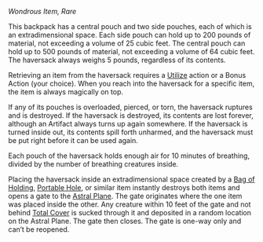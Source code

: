 _Wondrous Item, Rare_

This backpack has a central pouch and two side pouches, each of which is an extradimensional space. Each side pouch can hold up to 200 pounds of material, not exceeding a volume of 25 cubic feet. The central pouch can hold up to 500 pounds of material, not exceeding a volume of 64 cubic feet. The haversack always weighs 5 pounds, regardless of its contents.

Retrieving an item from the haversack requires a [Utilize](https://www.dndbeyond.com/sources/dnd/free-rules/rules-glossary#UtilizeAction) action or a Bonus Action (your choice). When you reach into the haversack for a specific item, the item is always magically on top.

If any of its pouches is overloaded, pierced, or torn, the haversack ruptures and is destroyed. If the haversack is destroyed, its contents are lost forever, although an Artifact always turns up again somewhere. If the haversack is turned inside out, its contents spill forth unharmed, and the haversack must be put right before it can be used again.

Each pouch of the haversack holds enough air for 10 minutes of breathing, divided by the number of breathing creatures inside.

Placing the haversack inside an extradimensional space created by a [Bag of Holding](https://www.dndbeyond.com/magic-items/9228356-bag-of-holding), [Portable Hole](https://www.dndbeyond.com/magic-items/9228932-portable-hole), or similar item instantly destroys both items and opens a gate to the [Astral Plane](https://www.dndbeyond.com/sources/dnd/dmg-2024/cosmology#AstralPlane). The gate originates where the one item was placed inside the other. Any creature within 10 feet of the gate and not behind [Total Cover](https://www.dndbeyond.com/sources/dnd/free-rules/rules-glossary#Cover) is sucked through it and deposited in a random location on the Astral Plane. The gate then closes. The gate is one-way only and can’t be reopened.